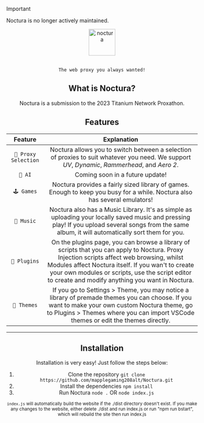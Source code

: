 > [!IMPORTANT]
> Noctura is no longer actively maintained.
<div align="center">
   <img src="https://i.ibb.co/1M2qSLw/nocturalogo.png" alt="noctura" height="70"/>
   <br></br>
   
   `The web proxy you always wanted!`
   
   ## What is Noctura?
   
   Noctura is a submission to the 2023 Titanium Network Proxathon.
   
   ## Features

   |  **Feature**  | **Explanation** |
   |:------------------:|:------------------------------:|
   | `🔡 Proxy Selection` | Noctura allows you to switch between a selection of proxies to suit whatever you need. We support _UV_, _Dynamic_, _Rammerhead_, and _Aero 2_. |
   | `🧠 AI` | Coming soon in a future update! |
   | `🕹️ Games` | Noctura provides a fairly sized library of games. Enough to keep you busy for a while. Noctura also has several emulators! |
   | `🎵 Music` | Noctura also has a Music Library. It's as simple as uploading your locally saved music and pressing play! If you upload several songs from the same album, it will automatically sort them for you. |
   | `💽 Plugins` | On the plugins page, you can browse a library of scripts that you can apply to Noctura. Proxy Injection scripts affect web browsing, whilst Modules affect Noctura itself. If you wan't to create your own modules or scripts, use the script editor to create and modify anything you want in Noctura.|
   | `🎨 Themes` | If you go to Settings > Theme, you may notice a library of premade themes you can choose. If you want to make your own custom Noctura theme, go to Plugins > Themes where you can import VSCode themes or edit the themes directly. |
   
   ---
   
   ## Installation
   
   Installation is very easy! Just follow the steps below:
   
   1. Clone the repository
      `git clone https://github.com/mapplegaming208alt/Noctura.git`
   2. Install the dependencies
      `npm install`
   3. Run Noctura
      `node .` OR `node index.js`
   
   <sub>`index.js` will automatically build the website if the ./dist directory doesn't exist. If you make any changes to the website, either delete ./dist and run index.js or run "npm run bstart", which will rebuild the site then run index.js</sub>
</div>
